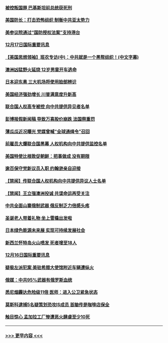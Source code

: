 #### [被控叛国罪 巴基斯坦前总统获死刑](../pages/prog202/a102731435.md?t=12180511) 
#### [美国防长：打击恐怖组织 制衡中共亚太势力](../pages/prog202/a102731419.md?t=12180511) 
#### [美参议院通过“国防授权法案”支持港台](../pages/prog202/a102731407.md?t=12180511) 
#### [12月17日国际重要讯息](../pages/prog202/a102731240.md?t=12180511) 
#### [【美国思想领袖】班农专访(中)：中共就是一个黑帮组织！(中文字幕)](../pages/prog202/a102729959.md?t=12180511) 
#### [澳洲凶猛野火延烧 12岁男童开车逃命](../pages/prog202/a102731181.md?t=12180511) 
#### [日本迎东奥 三大机场将使用脸部辨识](../pages/prog202/a102731092.md?t=12180511) 
#### [美国经济强劲增长 川普满意度升新高](../pages/prog202/a102731052.md?t=12180511) 
#### [联合国人权高专被控 向中共提供异见者名单](../pages/prog202/a102731045.md?t=12180511) 
#### [彭博报假新闻稿 导致万喜股价崩跌 法国祭重罚](../pages/prog202/a102730937.md?t=12180511) 
#### [薄瓜瓜近况曝光 党媒曾喊“全球通缉令”召回](../pages/prog202/a102730850.md?t=12180511) 
#### [前雇员大爆联合国黑幕 人权机构向中共提供监控名单](../pages/prog202/a102730609.md?t=12180511) 
#### [美国特使比根敦促朝鲜：把事做成 没有期限](../pages/prog202/a102730625.md?t=12180511) 
#### [逾百保守党新议员入职  约翰逊亲自迎接](../pages/prog202/a102730778.md?t=12180511) 
#### [【禁闻】传联合国人权机构向中共提供异议人士名单](../pages/prog202/a102730747.md?t=12180511) 
#### [【禁闻】王立强澳洲投诚 共谍命运再受关注](../pages/prog202/a102730693.md?t=12180511) 
#### [中共全面山寨俄制武器 俄反制乏力倍感头疼](../pages/prog202/a102730668.md?t=12180511) 
#### [圣诞老人带着礼物 坐上雪橇出发啦](../pages/prog202/a102730635.md?t=12180511) 
#### [日本绿色能源未来展 实现可持续发展社会](../pages/prog202/a102730564.md?t=12180511) 
#### [新西兰怀特岛火山喷发 死者增至18人](../pages/prog202/a102730589.md?t=12180511) 
#### [12月16日国际重要讯息](../pages/prog202/a102730413.md?t=12180511) 
#### [疑极左派犯案 美驻希腊大使馆附近车辆遭纵火](../pages/prog202/a102730387.md?t=12180511) 
#### [俄媒：中共95%武器有俄罗斯血统](../pages/prog202/a102730370.md?t=12180511) 
#### [悉尼烟霾达危险级11倍 医师：进入公卫紧急状态](../pages/prog202/a102730289.md?t=12180511) 
#### [莫斯科逮捕5名疑策划恐攻IS成员 首脑传是咖啡店保全](../pages/prog202/a102730242.md?t=12180511) 
#### [触目惊心 孟加拉工厂惨遭恶火肆虐至少10死](../pages/prog202/a102730218.md?t=12180511) 

----
#### [ >>> 更早内容 <<< ](../indexes/prog202-earlier.md)
